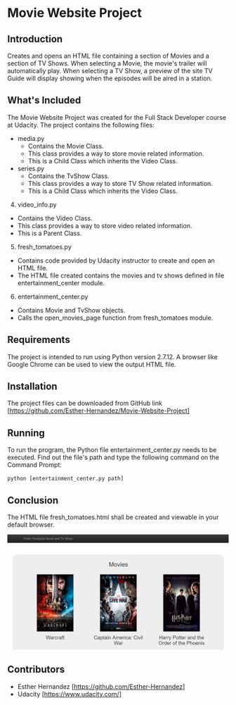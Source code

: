 # Movie Website Project

## Introduction

Creates and opens an HTML file containing a section of Movies and a section of TV Shows. When selecting a Movie, the movie's trailer will automatically play. When selecting a TV Show, a preview of the site TV Guide will display showing when the episodes will be aired in a station.

## What's Included

The Movie Website Project was created for the Full Stack Developer course at Udacity. The project contains the following files:

- media.py
  * Contains the Movie Class.
  * This class provides a way to store movie related information.
  * This is a Child Class which inherits the Video Class.
- series.py
  * Contains the TvShow Class.
  * This class provides a way to store TV Show related information.
  * This is a Child Class which inherits the Video Class.
4. video_info.py
  * Contains the Video Class.
  * This class provides a way to store video related information.
  * This is a Parent Class.
5. fresh_tomatoes.py
  * Contains code provided by Udacity instructor to create and open an HTML file.
  * The HTML file created contains the movies and tv shows defined in file entertainment_center module.
6. entertainment_center.py
  * Contains Movie and TvShow objects.
  * Calls the open_movies_page function from fresh_tomatoes module.
  
## Requirements
 
The project is intended to run using Python version 2.7.12. A browser like Google Chrome can be used to view the output HTML file.

## Installation

The project files can be downloaded from GitHub link [https://github.com/Esther-Hernandez/Movie-Website-Project]

## Running

To run the program, the Python file entertainment_center.py needs to be executed.
Find out the file's path and type the following command on the Command Prompt:

```
python [entertainment_center.py path]
```

## Conclusion

The HTML file fresh_tomatoes.html shall be created and viewable in your default browser.

![alt text](https://github.com/Esther-Hernandez/Movie-Website-Project/blob/master/movie_site.png "Movie Site Preview")

## Contributors

  * Esther Hernandez [https://github.com/Esther-Hernandez]
  * Udacity [https://www.udacity.com/]
